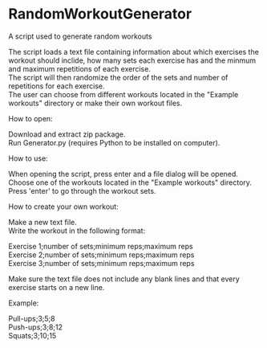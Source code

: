 # RandomWorkoutGenerator

 A script used to generate random workouts
 
 The script loads a text file containing information about which exercises the workout should inclide, how many sets each exercise has and the minmum and maximum repetitions of each exercise.  
 The script will then randomize the order of the sets and number of repetitions for each exercise.  
 The user can choose from different workouts located in the "Example workouts" directory or make their own workout files.  

How to open:

Download and extract zip package.  
Run Generator.py (requires Python to be installed on computer).

How to use:

When opening the script, press enter and a file dialog will be opened.  
Choose one of the workouts located in the "Example workouts" directory.  
Press 'enter' to go through the workout sets.  

How to create your own workout:

Make a new text file.  
Write the workout in the following format:

Exercise 1;number of sets;minimum reps;maximum reps  
Exercise 2;number of sets;minimum reps;maximum reps  
Exercise 3;number of sets;minimum reps;maximum reps  

Make sure the text file does not include any blank lines and that every exercise starts on a new line.

Example:

Pull-ups;3;5;8  
Push-ups;3;8;12  
Squats;3;10;15  
